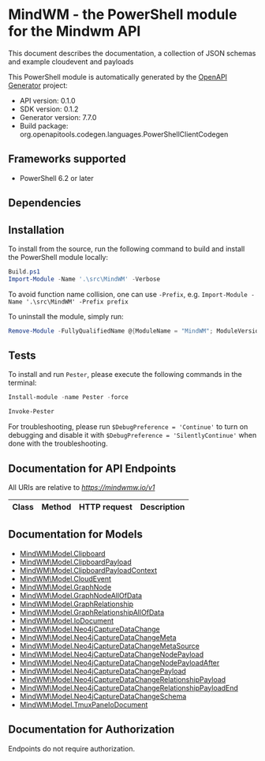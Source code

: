 # MindWM - the PowerShell module for the Mindwm API

This document describes the documentation, a collection of JSON schemas and example cloudevent and payloads

This PowerShell module is automatically generated by the [OpenAPI Generator](https://openapi-generator.tech) project:

- API version: 0.1.0
- SDK version: 0.1.2
- Generator version: 7.7.0
- Build package: org.openapitools.codegen.languages.PowerShellClientCodegen

<a id="frameworks-supported"></a>
## Frameworks supported
- PowerShell 6.2 or later

<a id="dependencies"></a>
## Dependencies

<a id="installation"></a>
## Installation


To install from the source, run the following command to build and install the PowerShell module locally:
```powershell
Build.ps1
Import-Module -Name '.\src\MindWM' -Verbose
```

To avoid function name collision, one can use `-Prefix`, e.g. `Import-Module -Name '.\src\MindWM' -Prefix prefix`

To uninstall the module, simply run:
```powershell
Remove-Module -FullyQualifiedName @{ModuleName = "MindWM"; ModuleVersion = "0.1.2"}
```

<a id="tests"></a>
## Tests

To install and run `Pester`, please execute the following commands in the terminal:

```powershell
Install-module -name Pester -force

Invoke-Pester
```

For troubleshooting, please run `$DebugPreference = 'Continue'` to turn on debugging and disable it with `$DebugPreference = 'SilentlyContinue'` when done with the troubleshooting.

## Documentation for API Endpoints

All URIs are relative to *https://mindwmw.io/v1*

Class | Method | HTTP request | Description
------------ | ------------- | ------------- | -------------


## Documentation for Models

 - [MindWM\Model.Clipboard](docs/Clipboard.md)
 - [MindWM\Model.ClipboardPayload](docs/ClipboardPayload.md)
 - [MindWM\Model.ClipboardPayloadContext](docs/ClipboardPayloadContext.md)
 - [MindWM\Model.CloudEvent](docs/CloudEvent.md)
 - [MindWM\Model.GraphNode](docs/GraphNode.md)
 - [MindWM\Model.GraphNodeAllOfData](docs/GraphNodeAllOfData.md)
 - [MindWM\Model.GraphRelationship](docs/GraphRelationship.md)
 - [MindWM\Model.GraphRelationshipAllOfData](docs/GraphRelationshipAllOfData.md)
 - [MindWM\Model.IoDocument](docs/IoDocument.md)
 - [MindWM\Model.Neo4jCaptureDataChange](docs/Neo4jCaptureDataChange.md)
 - [MindWM\Model.Neo4jCaptureDataChangeMeta](docs/Neo4jCaptureDataChangeMeta.md)
 - [MindWM\Model.Neo4jCaptureDataChangeMetaSource](docs/Neo4jCaptureDataChangeMetaSource.md)
 - [MindWM\Model.Neo4jCaptureDataChangeNodePayload](docs/Neo4jCaptureDataChangeNodePayload.md)
 - [MindWM\Model.Neo4jCaptureDataChangeNodePayloadAfter](docs/Neo4jCaptureDataChangeNodePayloadAfter.md)
 - [MindWM\Model.Neo4jCaptureDataChangePayload](docs/Neo4jCaptureDataChangePayload.md)
 - [MindWM\Model.Neo4jCaptureDataChangeRelationshipPayload](docs/Neo4jCaptureDataChangeRelationshipPayload.md)
 - [MindWM\Model.Neo4jCaptureDataChangeRelationshipPayloadEnd](docs/Neo4jCaptureDataChangeRelationshipPayloadEnd.md)
 - [MindWM\Model.Neo4jCaptureDataChangeSchema](docs/Neo4jCaptureDataChangeSchema.md)
 - [MindWM\Model.TmuxPaneIoDocument](docs/TmuxPaneIoDocument.md)


<a id="documentation-for-authorization"></a>
## Documentation for Authorization

Endpoints do not require authorization.

